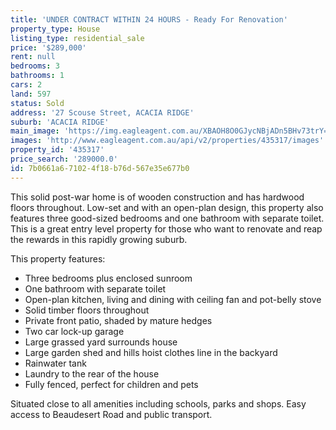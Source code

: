 ```yaml
---
title: 'UNDER CONTRACT WITHIN 24 HOURS - Ready For Renovation'
property_type: House
listing_type: residential_sale
price: '$289,000'
rent: null
bedrooms: 3
bathrooms: 1
cars: 2
land: 597
status: Sold
address: '27 Scouse Street, ACACIA RIDGE'
suburb: 'ACACIA RIDGE'
main_image: 'https://img.eagleagent.com.au/XBAOH8O0GJycNBjADn5BHv73trY=/1280x854/smart/https://s3-us-west-2.amazonaws.com/eagleagent-orig/images/6823152/118062335-image-M.jpg'
images: 'http://www.eagleagent.com.au/api/v2/properties/435317/images'
property_id: '435317'
price_search: '289000.0'
id: 7b0661a6-7102-4f18-b76d-567e35e677b0
---
```

This solid post-war home is of wooden construction and has hardwood floors throughout. Low-set and with an open-plan design, this property also features three good-sized bedrooms and one bathroom with separate toilet. This is a great entry level property for those who want to renovate and reap the rewards in this rapidly growing suburb.

This property features:
*  Three bedrooms plus enclosed sunroom
*  One bathroom with separate toilet
*  Open-plan kitchen, living and dining with ceiling fan and pot-belly stove
*  Solid timber floors throughout
*  Private front patio, shaded by mature hedges
*  Two car lock-up garage
*  Large grassed yard surrounds house
*  Large garden shed and hills hoist clothes line in the backyard
*  Rainwater tank
*  Laundry to the rear of the house
*  Fully fenced, perfect for children and pets

Situated close to all amenities including schools, parks and shops. Easy access to Beaudesert Road and public transport.
